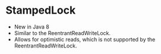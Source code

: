# StampedLock

* New in Java 8 
* Similar to the ReentrantReadWriteLock. 
* Allows for optimistic reads, which is not supported by the ReentrantReadWriteLock. 


###  